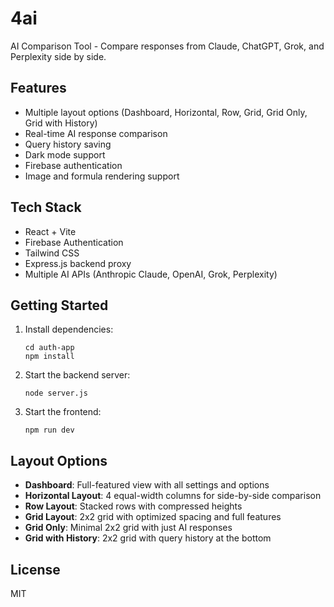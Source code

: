 # 4ai

AI Comparison Tool - Compare responses from Claude, ChatGPT, Grok, and Perplexity side by side.

## Features

- Multiple layout options (Dashboard, Horizontal, Row, Grid, Grid Only, Grid with History)
- Real-time AI response comparison
- Query history saving
- Dark mode support
- Firebase authentication
- Image and formula rendering support

## Tech Stack

- React + Vite
- Firebase Authentication
- Tailwind CSS
- Express.js backend proxy
- Multiple AI APIs (Anthropic Claude, OpenAI, Grok, Perplexity)

## Getting Started

1. Install dependencies:
   ```
   cd auth-app
   npm install
   ```

2. Start the backend server:
   ```
   node server.js
   ```

3. Start the frontend:
   ```
   npm run dev
   ```

## Layout Options

- **Dashboard**: Full-featured view with all settings and options
- **Horizontal Layout**: 4 equal-width columns for side-by-side comparison
- **Row Layout**: Stacked rows with compressed heights
- **Grid Layout**: 2x2 grid with optimized spacing and full features
- **Grid Only**: Minimal 2x2 grid with just AI responses
- **Grid with History**: 2x2 grid with query history at the bottom

## License

MIT
